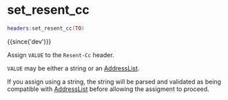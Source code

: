 # set_resent_cc

```lua
headers:set_resent_cc(TO)
```

{{since('dev')}}

Assign `VALUE` to the `Resent-Cc` header.

`VALUE` may be either a string or an [AddressList](index.md#addresslist).

If you assign using a string, the string will be parsed and validated as being
compatible with [AddressList](index.md#addresslist) before allowing the assigment to proceed.
